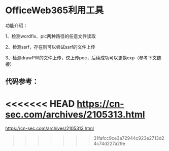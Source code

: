 # OfficeWeb365利用工具



功能介绍：

1、检测wordfix、pic两种路径的任意文件读取

2、检测ssrf，存在则可以尝试ssrf的文件上传

3、检测drawPW的文件上传，仅上传poc，后续成功可以更换exp（参考下文链接）



## 代码参考：

<<<<<<< HEAD
  https://cn-sec.com/archives/2105313.html
=======
  https://cn-sec.com/archives/2105313.html
>>>>>>> 31fafcc9ce3a72944c923e2713d24c74d227a29e
